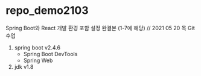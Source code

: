 # repo_demo2103
Spring Boot와 React 개발 환경 포함 설정 완결본 (1-7에 해당) // 2021 05 20 목 Git 수업
<ol>
  <li>spring boot v2.4.6
    <ul>
      <li>Spring Boot DevTools</li>
      <li>Spring Web</li>
  </ul>
  </li>
  <li>jdk v1.8</li>
</ol>
